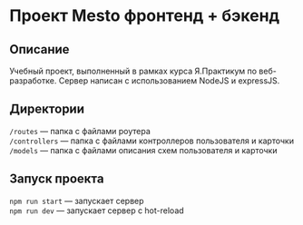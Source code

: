 # Проект Mesto фронтенд + бэкенд

## Описание

Учебный проект, выполненный в рамках курса Я.Практикум по веб-разработке. 
Сервер написан с использованием NodeJS и expressJS.

## Директории

`/routes` — папка с файлами роутера  
`/controllers` — папка с файлами контроллеров пользователя и карточки   
`/models` — папка с файлами описания схем пользователя и карточки  
  
## Запуск проекта

`npm run start` — запускает сервер   
`npm run dev` — запускает сервер с hot-reload
